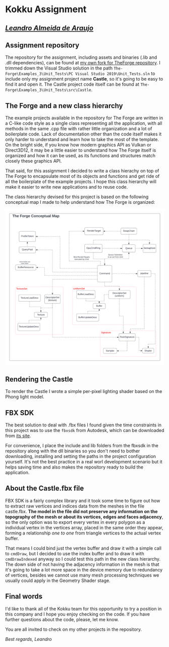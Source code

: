 # Kokku Assignment
## [_Leandro Almeida de Araujo_]
[_Leandro Almeida de Araujo_]: (mailto:oxydation@gmail.com)


## Assignment repository

The repository for the assignment, including assets and binaries (.lib and .dll dependencies), can be found at [my own fork for TheForge repository](https://github.com/oxydated/The-Forge/tree/Refactoring). I trimmed down the Visual Studio solution in the path `The-Forge\Examples_3\Unit_Tests\PC Visual Studio 2019\Unit_Tests.sln` to include only my assignment project name **Castle**, so it's going to be easy to find it and open it. The Castle project code itself can be found at `The-Forge\Examples_3\Unit_Tests\src\Castle`.

## The Forge and a new class hierarchy

The example projects available in the repository for The Forge are written in a C-like code style as a single class representing all the application, with all methods in the same .cpp file with rather little organization and a lot of boilerplate code. Lack of documentation other than the code itself makes it only harder to understand and learn how to take the most of the template. On the bright side, if you know how modern graphics API as Vulkan or Direct3D12, it may be a little easier to understand how The Forge itself is organized and how it can be used, as its functions and structures match closely these graphics API.

That said, for this assignment I decided to write a class hierachy on top of The Forge to encapsulate most of its objects and functions and get ride of all the boilerplate of the example projects. I hope this class hierarchy will make it easier to write new applications and to reuse code.

The class hierarchy devised for this project is based on the following conceptual map I made to help understand how The Forge is organized:

![Conceptual Map for The Forge](Images/conceptual_map_The_Forge.png)

## Rendering the Castle

To render the Castle I wrote a simple per-pixel lighting shader based on the Phong light model.

## FBX SDK

The best solution to deal with .fbx files I found given the time constraints in this project was to use the ``fbxsdk`` from Autodesk, which can be downloaded from [its site](https://help.autodesk.com/view/FBX/2020/ENU/?guid=FBX_Developer_Help_getting_started_html).

For convenience, I place the include and lib folders from the fbxsdk in the repository along with the dll binaries so you don't need to bother downloading, installing and setting the paths in the project configuration yourself. It's not the best practice in a real worl development scenario but it helps saving time and also makes the repository ready to build the application.

## About the Castle.fbx file

FBX SDK is a fairly complex library and it took some time to figure out how to extract raw vertices and indices data from the meshes in the file castle.fbx. **The model in the file did not preserve any information on the topography of the mesh or about its vertices, edges and faces adjacency**, so the only option was to export every vertex in every polygon as a individual vertex in the vertices array, placed in the same order they appear, forming a relationship _one to one_ from triangle vertices to the actual vertex buffer.

That means I could bind just the vertex buffer and draw it with a simple call to `cmdDraw`, but I decided to use the index buffer and to draw it with `cmdDrawIndexed` anyway so I could test this path in the new class hierarchy. The down side of not having the adjacency information in the mesh is that it's going to take a lot more space in the device memory due to redundancy of vertices, besides we cannot use many mesh processing techniques we usually could apply in the Geometry Shader stage.



## Final words

I'd like to thank all of the Kokku team for this opportunity to try a position in this company and I hope you enjoy checking on the code. If you have further questions about the code, please, let me know.

You are all invited to check on my other projects in the repository.

_Best regards,_
_Leandro_
